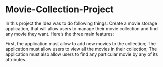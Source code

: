 # Movie-Collection-Project

In this project the Idea was to do following things: Create a movie storage application, that will allow users to manage their movie collection and find any movie they want. Here’s the three main features:

First, the application must allow to add new movies to the collection; The application must allow users to view all the movies in their collection; The application must also allow users to find any particular movie by any of its attributes.
